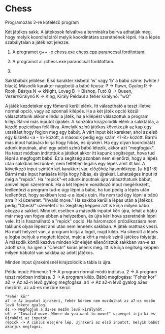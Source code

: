 # Chess
Programozás 2-re kötelező program

Két játékos sakk. A játékosok felváltva a terminálra beírva adhatják meg, hogy melyik koordinátáról melyik
koordinátára szeretnének lépni.
Ha a lépés szabálytalan a játék ezt jelezze.

1. A programot g++ -o chess.exe chess.cpp paranccsal fordítottam.
2. A programot a ./chess.exe paranccsal fordítottam.

3. 
Sakkbábúk jelölése:
Első karakter kisbetű 'w' vagy 'b' a bábú színe. (white / black)
Második karakter nagybetű a bábú típusa: 
	P -> Pawn, Gyalog
	R -> Rook, Bástya
	N -> kNight, Lovag
	B -> Bishop, Futó
	Q -> Queen, Vezér/Királynő
	K -> King, Király
Például a fehér királynő: "wQ"

A játék kezdetekor egy főmenü kerül elénk. Itt választható a teszt illetve normál opció, vagy az azonnali kilépés.
Ha a két játék opció közül választottunk akkor elindul a játék, ha a kilépést válaszottuk a program kilép. Bármi más inputot újrakér.
A konzolra kirajzolódik elénk a sakktábla, a kezdő pozícióban felállítva. Amelyik színű játékos következik az kap egy utasítást hogy fogjon meg egy bábút.
A várt input két karakter, ahol az első egy kisbetű <a - h> között, a második pedig egy szám <1-8> között. Bármi más input hatására kiírja hogy hibás, és újrakéri.
Ha egy olyan koordinátát adunk inputnak, ahol egy adott színű bábú létezik, akkor azt "megfogjuk".
Ha teszt módban indítottuk a játékot akkor itt kapunk segítséget, hova tud lépni a megfogott bábú.
Ez a segítség azonban nem ellenőrzi, hogy a lépés után sakkban leszünk-e, nem feltétlen legális egy lépés amit itt kiír.
A következő input szintén két karaktert vár, előzőhöz hasonlóképp. [a-h][1-8] Bármi más input hatására kiírja hogy hibás, és újrakéri.
Lehetséges input itt még a "repick". Ha "repick"-et adunk inputnak újra választhatunk bábút, amivel lépni szeretnénk.
Ha a két lépésre vonatkozó input megérkezett, leellenőrzi a program tud-e úgy lépni a bábú, ha tud pedig a lépés után leellenőrzi, hogy sakkban lesz-e a lépés után.
Ha nem tud úgy lépni a bábú arra ír ki üzenetet. "Invalid move."
Ha sakkba kerül a lépés után a játékos pedig "Check!" üzenetet ír ki. Segítség képpen azt is kiírja milyen bábú okozza a sakkot. 
Mindkét esetben a második inputot kéri újra, tehát a bábú már meg van fogva ebben a helyzetben, és újra kéri hova szeretnénk lépni vele.
Itt is használható a "repick" opció.
Ha háromszori próbálkozásra nem találunk olyan lépést ami után nem lennénk sakkban. A játék mattnak veszi.
Ha matt helyzet van, a program kiírja a logot, majd kilép.
Ha sikerült a lépés a logba beírjuk a megtett lépést, majd a kört a másik színű játékos folytatja.
A második körtől kezdve minden kör elején ellenőrizzük sakkban van-e az adott szín, ha igen a "Check!" kiírás jelenik meg.
Itt is kiírja segítség képpen milyen bábútól van sakkba az adott játékos.

Minden input újrakérésnél kirajzolódik a tábla is újra.

Példa input:
Főmenü:
	1 -> A program normál módú indítása.
	2 -> A program teszt módban indítása.
	3 -> A program kilép.
Bábú megfogása:
	"Fehér kör"
	a2 -> Az a2-n levő gyalog megfogása.
	a4 -> Az a2-n levő gyalog a2es mezőről, az a4-es mezőre kerül.

	"Fehér kör"
	a7 -> Az inputot újrakéri, fehér körben nem mozdulhat az a7-es mezőn levő fekete gyalog.
	d1 -> Megfogjuk a d1-es mezőn levő királynőt.
	c6 -> "Invalid move. Where do you want to move?" szöveget írja ki és újrakéri az inputot.
	repick -> A ciklus elejére lép, újrakéri az első inputot, melyik bábút akarjuk megfogni.


	



